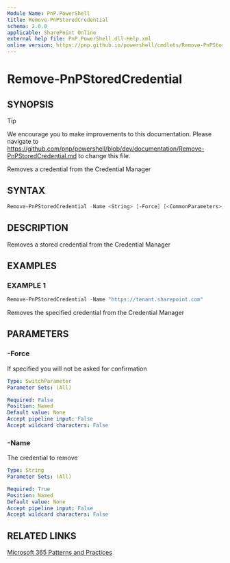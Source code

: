 ```yaml
---
Module Name: PnP.PowerShell
title: Remove-PnPStoredCredential
schema: 2.0.0
applicable: SharePoint Online
external help file: PnP.PowerShell.dll-Help.xml
online version: https://pnp.github.io/powershell/cmdlets/Remove-PnPStoredCredential.html
---
```

 
# Remove-PnPStoredCredential

## SYNOPSIS

> [!TIP]
> We encourage you to make improvements to this documentation. Please navigate to https://github.com/pnp/powershell/blob/dev/documentation/Remove-PnPStoredCredential.md to change this file.

Removes a credential from the Credential Manager

## SYNTAX

```powershell
Remove-PnPStoredCredential -Name <String> [-Force] [<CommonParameters>]
```

## DESCRIPTION
Removes a stored credential from the Credential Manager

## EXAMPLES

### EXAMPLE 1
```powershell
Remove-PnPStoredCredential -Name "https://tenant.sharepoint.com"
```

Removes the specified credential from the Credential Manager

## PARAMETERS

### -Force
If specified you will not be asked for confirmation

```yaml
Type: SwitchParameter
Parameter Sets: (All)

Required: False
Position: Named
Default value: None
Accept pipeline input: False
Accept wildcard characters: False
```

### -Name
The credential to remove

```yaml
Type: String
Parameter Sets: (All)

Required: True
Position: Named
Default value: None
Accept pipeline input: False
Accept wildcard characters: False
```

## RELATED LINKS

[Microsoft 365 Patterns and Practices](https://aka.ms/m365pnp)

